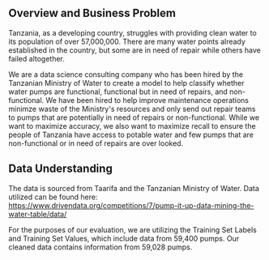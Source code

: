 ## Overview and Business Problem

Tanzania, as a developing country, struggles with providing clean water to its population of over 57,000,000. There are many water points already established in the country, but some are in need of repair while others have failed altogether.

We are a data science consulting company who has been hired by the Tanzanian Ministry of Water to create a model to help classify whether water pumps are functional, functional but in need of repairs, and non-functional. We have been hired to help improve maintenance operations minimze waste of the Ministry's resources and only send out repair teams to pumps that are potentially in need of repairs or non-functional. While we want to maximize accuracy, we also want to maximize recall to ensure the people of Tanzania have access to potable water and few pumps that are non-functional or in need of repairs are over looked.

## Data Understanding

The data is sourced from Taarifa and the Tanzanian Ministry of Water. Data utilized can be found here: https://www.drivendata.org/competitions/7/pump-it-up-data-mining-the-water-table/data/

For the purposes of our evaluation, we are utilizing the Training Set Labels and Training Set Values, which include data from 59,400 pumps. Our cleaned data contains information from 59,028 pumps.
